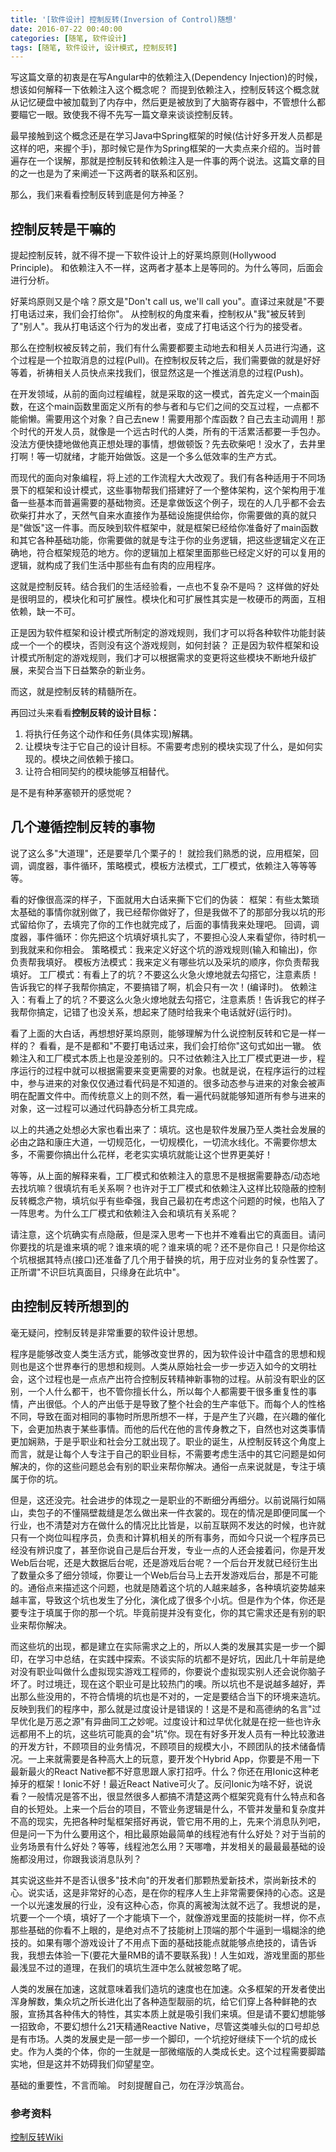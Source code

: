 ```yaml
---
title: '[软件设计] 控制反转(Inversion of Control)随想'
date: 2016-07-22 00:40:00
categories: [随笔, 软件设计]
tags: [随笔, 软件设计, 设计模式, 控制反转]
---
```


写这篇文章的初衷是在写Angular中的依赖注入(Dependency Injection)的时候，想该如何解释一下依赖注入这个概念呢？
而提到依赖注入，控制反转这个概念就从记忆硬盘中被加载到了内存中，然后更是被放到了大脑寄存器中，不管想什么都要瞄它一眼。致使我不得不先写一篇文章来谈谈控制反转。

最早接触到这个概念还是在学习Java中Spring框架的时候(估计好多开发人员都是这样的吧，来握个手)，那时候它是作为Spring框架的一大卖点来介绍的。当时普遍存在一个误解，那就是控制反转和依赖注入是一件事的两个说法。这篇文章的目的之一也是为了来阐述一下这两者的联系和区别。

那么，我们来看看控制反转到底是何方神圣？

<!-- More -->

## 控制反转是干嘛的

提起控制反转，就不得不提一下软件设计上的好莱坞原则(Hollywood Principle)。
和依赖注入不一样，这两者才基本上是等同的。为什么等同，后面会进行分析。

好莱坞原则又是个啥？原文是"Don't call us, we'll call you"。直译过来就是"不要打电话过来，我们会打给你"。
从控制权的角度来看，控制权从"我"被反转到了"别人"。我从打电话这个行为的发出者，变成了打电话这个行为的接受者。

那么在控制权被反转之前，我们有什么需要都要主动地去和相关人员进行沟通，这个过程是一个拉取消息的过程(Pull)。在控制权反转之后，我们需要做的就是好好等着，祈祷相关人员快点来找我们，很显然这是一个推送消息的过程(Push)。

在开发领域，从前的面向过程编程，就是采取的这一模式，首先定义一个main函数，在这个main函数里面定义所有的参与者和与它们之间的交互过程，一点都不能偷懒。需要用这个对象？自己去new！需要用那个库函数？自己去主动调用！那个时代的开发人员，就像是一个远古时代的人类，所有的干活累活都要一手包办。没法方便快捷地做他真正想处理的事情，想做顿饭？先去砍柴吧！没水了，去井里打啊！等一切就绪，才能开始做饭。这是一个多么低效率的生产方式。

而现代的面向对象编程，将上述的工作流程大大改观了。我们有各种适用于不同场景下的框架和设计模式，这些事物帮我们搭建好了一个整体架构，这个架构用于准备一些基本而普遍需要的基础物资。还是拿做饭这个例子，现在的人几乎都不会去砍柴打井水了，天然气自来水直接作为基础设施提供给你，你需要做的真的就只是"做饭"这一件事。而反映到软件框架中，就是框架已经给你准备好了main函数和其它各种基础功能，你需要做的就是专注于你的业务逻辑，把这些逻辑定义在正确地，符合框架规范的地方。你的逻辑加上框架里面那些已经定义好的可以复用的逻辑，就构成了我们生活中那些有血有肉的应用程序。

这就是控制反转。结合我们的生活经验看，一点也不复杂不是吗？
这样做的好处是很明显的，模块化和可扩展性。模块化和可扩展性其实是一枚硬币的两面，互相依赖，缺一不可。

正是因为软件框架和设计模式所制定的游戏规则，我们才可以将各种软件功能封装成一个一个的模块，否则没有这个游戏规则，如何封装？
正是因为软件框架和设计模式所制定的游戏规则，我们才可以根据需求的变更将这些模块不断地升级扩展，来契合当下日益繁杂的新业务。

而这，就是控制反转的精髓所在。

再回过头来看看**控制反转的设计目标：**

1. 将执行任务这个动作和任务(具体实现)解耦。
2. 让模块专注于它自己的设计目标。不需要考虑别的模块实现了什么，是如何实现的。模块之间依赖于接口。
3. 让符合相同契约的模块能够互相替代。

是不是有种茅塞顿开的感觉呢？

## 几个遵循控制反转的事物

说了这么多"大道理"，还是要举几个栗子的！
就捡我们熟悉的说，应用框架，回调，调度器，事件循环，策略模式，模板方法模式，工厂模式，依赖注入等等等等。

看的好像很高深的样子，下面就用大白话来撕下它们的伪装：
框架：有些太繁琐太基础的事情你就别做了，我已经帮你做好了，但是我做不了的那部分我以坑的形式留给你了，去填完了你的工作也就完成了，后面的事情我来处理吧。
回调，调度器，事件循环：你先把这个坑填好填扎实了，不要担心没人来看望你，待时机一到我就来和你相会。
策略模式：我来定义好这个坑的游戏规则(输入和输出)，你负责帮我填好。
模板方法模式：我来定义有哪些坑以及采坑的顺序，你负责帮我填好。
工厂模式：有看上了的坑？不要这么火急火燎地就去勾搭它，注意素质！告诉我它的样子我帮你搞定，不要搞错了啊，机会只有一次！(编译时)。
依赖注入：有看上了的坑？不要这么火急火燎地就去勾搭它，注意素质！告诉我它的样子我帮你搞定，记错了也没关系，想起来了随时给我来个电话就好(运行时)。

看了上面的大白话，再想想好莱坞原则，能够理解为什么说控制反转和它是一样一样的？
看看，是不是都和"不要打电话过来，我们会打给你"这句式如出一辙。
依赖注入和工厂模式本质上也是没差别的。只不过依赖注入比工厂模式更进一步，程序运行的过程中就可以根据需要来变更需要的对象。也就是说，在程序运行的过程中，参与进来的对象仅仅通过看代码是不知道的。很多动态参与进来的对象会被声明在配置文件中。而传统意义上的则不然，看一遍代码就能够知道所有参与进来的对象，这一过程可以通过代码静态分析工具完成。

以上的共通之处想必大家也看出来了：填坑。这也是软件发展乃至人类社会发展的必由之路和康庄大道，一切规范化，一切规模化，一切流水线化。不需要你想太多，不需要你搞出什么花样，老老实实填坑就能让这个世界更美好！

等等，从上面的解释来看，工厂模式和依赖注入的意思不是根据需要静态/动态地去找坑嘛？很填坑有毛关系啊？也许对于工厂模式和依赖注入这样比较隐蔽的控制反转概念产物，填坑似乎有些牵强，我自己最初在考虑这个问题的时候，也陷入了一阵思考。为什么工厂模式和依赖注入会和填坑有关系呢？

请注意，这个坑确实有点隐蔽，但是深入思考一下也并不难看出它的真面目。请问你要找的坑是谁来填的呢？谁来填的呢？谁来填的呢？还不是你自己！只是你给这个坑根据其特点(接口)还准备了几个用于替换的坑，用于应对业务的复杂性罢了。正所谓"不识巨坑真面目，只缘身在此坑中"。

## 由控制反转所想到的

毫无疑问，控制反转是非常重要的软件设计思想。

程序是能够改变人类生活方式，能够改变世界的，因为软件设计中蕴含的思想和规则也是这个世界奉行的思想和规则。人类从原始社会一步一步迈入如今的文明社会，这个过程也是一点点产出符合控制反转精神新事物的过程。从前没有职业的区别，一个人什么都干，也不管你擅长什么，所以每个人都需要干很多重复性的事情，产出很低。个人的产出低于是导致了整个社会的生产率低下。而每个人的性格不同，导致在面对相同的事物时所思所想不一样，于是产生了兴趣，在兴趣的催化下，会更加热衷于某些事情。而他的后代在他的言传身教之下，自然也对这类事情更加娴熟，于是乎职业和社会分工就出现了。职业的诞生，从控制反转这个角度上而言，就是让每个人专注于自己的职业目标，不需要考虑生活中的其它问题是如何解决的，你的这些问题总会有别的职业来帮你解决。通俗一点来说就是，专注于填属于你的坑。

但是，这还没完。社会进步的体现之一是职业的不断细分再细分。以前说隔行如隔山，卖包子的不懂隔壁裁缝是怎么做出来一件衣裳的。现在的情况是即便同属一个行业，也不清楚对方在做什么的情况比比皆是，以前互联网不发达的时候，也许就只有一个岗位叫程序员，负责和计算机相关的所有事务，而如今只说一个程序员已经没有辨识度了，甚至你说自己是后台开发，专业一点的人还会接着问，你是开发Web后台呢，还是大数据后台呢，还是游戏后台呢？一个后台开发就已经衍生出了数量众多了细分领域，你要让一个Web后台马上去开发游戏后台，那是不可能的。通俗点来描述这个问题，也就是随着这个坑的人越来越多，各种填坑姿势越来越丰富，导致这个坑也发生了分化，演化成了很多个小坑。但是作为个体，你还是要专注于填属于你的那一个坑。毕竟前提并没有变化，你的其它需求还是有别的职业来帮你解决。

而这些坑的出现，都是建立在实际需求之上的，所以人类的发展其实是一步一个脚印，在学习中总结，在实践中探索。不谈实际的坑都不是好坑，因此几十年前是绝对没有职业叫做什么虚拟现实游戏工程师的，你要说个虚拟现实别人还会说你脑子坏了。时过境迁，现在这个职业可是比较热门的噢。所以坑也不是说越多越好，弄出那么些没用的，不符合情境的坑也是不对的，一定是要结合当下的环境来造坑。反映到我们的程序中，那么就是过度设计是错误的！这是不是和高德纳的名言"过早优化是万恶之源"有异曲同工之妙呢。过度设计和过早优化就是在挖一些也许永远都用不上的坑，这些坑可能真的会"坑"你。现在有好多开发人员有一种比较激进的开发方针，不顾项目的业务情况，不顾项目的规模大小，不顾团队的技术储备情况。一上来就需要是各种高大上的玩意，要开发个Hybrid App，你要是不用一下最新最火的React Native都不好意思跟人家打招呼。什么？你还在用Ionic这种老掉牙的框架！Ionic不好！最近React Native可火了。反问Ionic为啥不好，说说看？一般情况是答不出，很显然很多人都搞不清楚这两个框架究竟有什么特点和各自的长短处。上来一个后台的项目，不管业务逻辑是什么，不管并发量和复杂度并不高的现实，先把各种时髦框架搭好再说，管它用不用的上，先来个消息队列吧，但是问一下为什么要用这个，相比最原始最简单的线程池有什么好处？对于当前的业务场景有什么好处？等等，线程池怎么用？天哪噜，并发相关的最最最基础的设施都没用过，你跟我谈消息队列？

其实说这些并不是否认很多"技术向"的开发者们那颗热爱新技术，崇尚新技术的心。说实话，这是非常好的心态，是在你的程序人生上非常需要保持的心态。这是一个以光速发展的行业，没有这种心态，你真的离被淘汰就不远了。我想说的是，坑要一个一个填，填好了一个才能填下一个，就像游戏里面的技能树一样，你不点那些基础的你看不上眼的，是绝对点不了技能树上顶端的那个牛逼到一塌糊涂的绝技的。如果有哪个游戏设计了不用点下面的基础技能点就能够点绝技的，请告诉我，我想去体验一下(要花大量RMB的请不要联系我)！人生如戏，游戏里面的那些最浅显不过的道理，在我们的填坑生涯中怎么就被忽略了呢。

人类的发展在加速，这就意味着我们造坑的速度也在加速。众多框架的开发者使出浑身解数，集众坑之所长进化出了各种造型靓丽的坑，给它们穿上各种鲜艳的衣服，宣扬其各种伟大的特性，其实本质上就是吸引我们来填。但是请不要幻想能够一招致命，不要幻想什么21天精通Reactive Native，尽管这类噱头似的口号却总是有市场。人类的发展史是一部一步一个脚印，一个坑挖好继续下一个坑的成长史。作为人类的个体，你的一生就是一部微缩版的人类成长史。这个过程需要脚踏实地，但是这并不妨碍我们仰望星空。

基础的重要性，不言而喻。
时刻提醒自己，勿在浮沙筑高台。

### 参考资料

[控制反转Wiki](https://en.wikipedia.org/wiki/Inversion_of_control)

